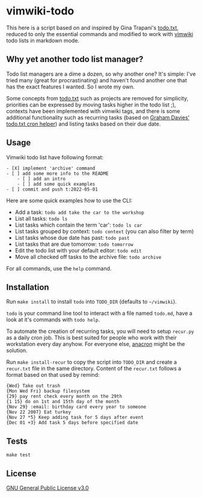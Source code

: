 # vimwiki-todo

This here is a script based on and inspired by Gina Trapani's [todo.txt](http://todotxt.org/), reduced to only the essential commands and modified to work with [vimwiki](https://vimwiki.github.io/) todo lists in markdown mode.

## Why yet another todo list manager?
Todo list managers are a dime a dozen, so why another one? It's simple: I've tried many (great for procrastinating) and haven't found another one that has the exact features I wanted. So I wrote my own.

Some concepts from [todo.txt](http://todotxt.org/) such as projects are removed for simplicity, priorities can be expressed by moving tasks higher in the todo list ;), contexts have been implemented with vimwiki tags, and there is some additional functionality such as recurring tasks (based on [Graham Davies' todo.txt cron helper](https://github.com/abztrakt/ya-todo-py/blob/master/todo_cron.py)) and listing tasks based on their due date.

## Usage
Vimwiki todo list have following format:
```
- [X] implement 'archive' command
- [ ] add some more info to the README
    - [ ] add an intro
    - [ ] add some quick examples
- [ ] commit and push t:2022-05-01
```

Here are some quick examples how to use the CLI:

- Add a task: `todo add take the car to the workshop`
- List all tasks: `todo ls`
- List tasks which contain the term 'car': `todo ls car`
- List tasks grouped by context: `todo context` (you can also filter by term)
- List tasks whose due date has past: `todo past`
- List tasks that are due tomorrow: `todo tomorrow`
- Edit the todo list with your default editor: `todo edit`
- Move all checked off tasks to the archive file: `todo archive`

For all commands, use the `help` command.

## Installation
Run `make install` to install `todo` into `TODO_DIR` (defaults to `~/vimwiki`).

`todo` is your command line tool to interact with a file named `todo.md`, have a look at it's commands with `todo help`.

To automate the creation of recurring tasks, you will need to setup `recur.py` as a daily cron job. This is best suited for people who work with their workstation every day anyhow. For everyone else, [anacron](https://linux.die.net/man/8/anacron) might be the solution.

Run `make install-recur` to copy the script into `TODO_DIR` and create a `recur.txt` file in the same directory.
Content of the `recur.txt` follows a format based on that used by remind:
```
{Wed} Take out trash
{Mon Wed Fri} backup filesystem
{29} pay rent check every month on the 29th
{1 15} do on 1st and 15th day of the month
{Nov 29} :email: birthday card every year to someone
{Nov 22 2007} Eat turkey
{Nov 27 *5} Keep adding task for 5 days after event
{Dec 01 +3} Add task 5 days before specified date
```

## Tests
```
make test
```

## License

[GNU General Public License v3.0](LICENSE)

